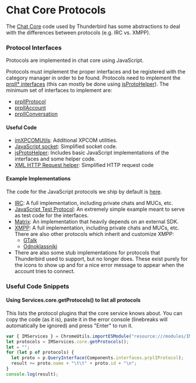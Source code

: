 # Chat Core Protocols

The [Chat Core](./) code used by Thunderbird has some abstractions to deal with the differences between protocols \(e.g. IRC vs. XMPP\).

### Protocol Interfaces <a id="protocol_interfaces"></a>

Protocols are implemented in chat core using JavaScript.

Protocols must implement the proper interfaces and be registered with the category manager in order to be found. Protocols need to implement the [prplI\* interfaces](https://searchfox.org/comm-central/source/chat/components/public/) \(this can mostly be done using [jsProtoHelper](https://searchfox.org/comm-central/source/chat/modules/jsProtoHelper.sys.mjs)\). The minimum set of interfaces to implement are:

* [prplIProtocol](https://searchfox.org/comm-central/source/chat/components/public/prplIProtocol.idl)
* [prplIAccount](https://searchfox.org/comm-central/source/chat/components/public/imIAccount.idl)
* [prplIConversation](https://searchfox.org/comm-central/source/chat/components/public/prplIConversation.idl)

#### Useful Code <a id="useful_code"></a>

* [imXPCOMUtils](https://searchfox.org/comm-central/source/chat/modules/imXPCOMUtils.sys.mjs): Additional XPCOM utilities.
* [JavaScript socket](https://searchfox.org/comm-central/source/chat/modules/socket.sys.mjs): Simplified socket code.
* [jsProtoHelper](https://searchfox.org/comm-central/source/chat/modules/jsProtoHelper.sys.mjs): Includes basic JavaScript implementations of the interfaces and some helper code.
* [XML HTTP Request helper](https://searchfox.org/comm-central/source/mozilla/toolkit/modules/Http.jsm): Simplified HTTP request code

#### Example Implementations <a id="example_implementations"></a>

The code for the JavaScript protocols we ship by default is [here](https://searchfox.org/comm-central/source/chat/protocols).

* [IRC](https://searchfox.org/comm-central/source/chat/protocols/irc): A full implementation, including private chats and MUCs, etc.
* [JavaScript Test Protocol](https://searchfox.org/comm-central/source/chat/protocols/jsTest): An extremely simple example meant to serve as test code for the interfaces.
* [Matrix](https://searchfox.org/comm-central/source/chat/protocols/matrix): An implementation that heavily depends on an external SDK.
* [XMPP](https://searchfox.org/comm-central/source/chat/protocols/xmpp): A full implementation, including private chats and MUCs, etc. There are also other protocols which inherit and customize XMPP:
  * [GTalk](https://searchfox.org/comm-central/source/chat/protocols/gtalk)
  * [Odnoklassniki](https://searchfox.org/comm-central/source/chat/protocols/odnoklassniki)
* There are also some stub implementations for protocols that Thunderbird used to support, but no longer does. These exist purely for the icons to show up and for a nice error message to appear when the account tries to connect.

### Useful Code Snippets <a id="useful_code_snippets"></a>

#### Using Services.core.getProtocols\(\) to list all protocols <a id="using_services.core.getprotocols()_to_list_all_protocols"></a>

This lists the protocol plugins that the core service knows about. You can copy the code \(as it is\), paste it in the error console \(linebreaks will automatically be ignored\) and press "Enter" to run it.

```javascript
var { IMServices } = ChromeUtils.importESModule("resource:///modules/IMServices.sys.mjs");
let protocols = IMServices.core.getProtocols();
let = "";
for (let p of protocols) {
  let proto = p.QueryInterface(Components.interfaces.prplIProtocol);
  result += proto.name + "\t\t" + proto.id + "\n";
}
console.log(result);
```

